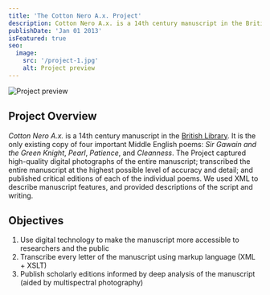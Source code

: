 ```yaml
---
title: 'The Cotton Nero A.x. Project'
description: Cotton Nero A.x. is a 14th century manuscript in the British Library. We published high-quality digital photographs of the entire manuscript, along with transcriptions and scholarly editions of four poems.
publishDate: 'Jan 01 2013'
isFeatured: true
seo:
  image:
    src: '/project-1.jpg'
    alt: Project preview
---
```


![Project preview](/project-1.jpg)

## Project Overview

_Cotton Nero A.x._ is a 14th century manuscript in the <a href='https://digitalcollections.ucalgary.ca/archive/Gawain-Manuscript-2R3BF1FK246CX.html' target='_blank'>British Library</a>. It is the only existing copy of four important Middle English poems: _Sir Gawain and the Green Knight_, _Pearl_, _Patience_, and _Cleanness_. The Project captured high-quality digital photographs of the entire manuscript; transcribed the entire manuscript at the highest possible level of accuracy and detail; and published critical editions of each of the individual poems. We used XML to describe manuscript features, and provided descriptions of the script and writing.

## Objectives

1. Use digital technology to make the manuscript more accessible to researchers and the public
2. Transcribe every letter of the manuscript using markup language (XML + XSLT)
3. Publish scholarly editions informed by deep analysis of the manuscript (aided by multispectral photography)
